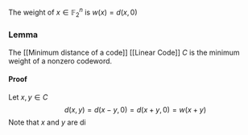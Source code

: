 The weight of $x\in \mathbb{F}_{2}^{n}$ is $w(x)=d(x,0)$

### Lemma
The [[Minimum distance of a code]] [[Linear Code]] $C$ is the minimum weight of a nonzero codeword.

#### Proof
Let $x,y\in C$
$$
d(x,y)=d(x-y,0)=d(x+y,0)=w(x+y)
$$
Note that $x$ and $y$ are di
